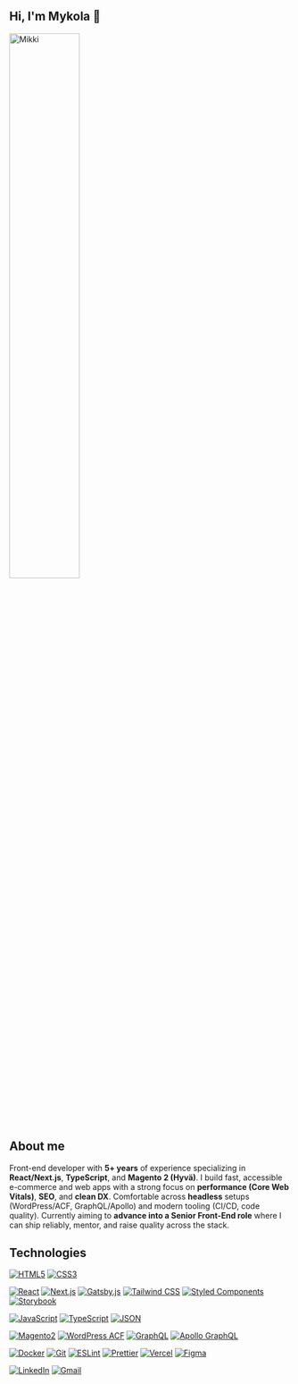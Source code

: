 ## Hi, I'm Mykola 👋
<img width="50%" height="50%" src="https://images.blush.design/fuwFxCeRHpWNPnFxBVJQ?w=920&auto=compress&cs=srgb" alt="Mikki">

## About me
Front-end developer with **5+ years** of experience specializing in **React/Next.js**, **TypeScript**, and **Magento 2 (Hyvä)**. I build fast, accessible e-commerce and web apps with a strong focus on **performance (Core Web Vitals)**, **SEO**, and **clean DX**. Comfortable across **headless** setups (WordPress/ACF, GraphQL/Apollo) and modern tooling (CI/CD, code quality). Currently aiming to **advance into a Senior Front-End role** where I can ship reliably, mentor, and raise quality across the stack.

## Technologies

[![HTML5](https://img.shields.io/badge/-HTML5-E34F26?style=flat-square&logo=html5&logoColor=white)](https://github.com/MykolaRudnev)
[![CSS3](https://img.shields.io/badge/-CSS3-1572B6?style=flat-square&logo=css3)](https://github.com/MykolaRudnev)

[![React](https://img.shields.io/badge/-React-black?style=flat-square&logo=react)](https://github.com/MykolaRudnev)
[![Next.js](https://img.shields.io/badge/-Next.js-212529?style=flat-square&logo=next.js)](https://github.com/MykolaRudnev)
[![Gatsby.js](https://img.shields.io/badge/-Gatsby.js-8a4baf?style=flat-square&logo=Gatsby)](https://github.com/MykolaRudnev)
[![Tailwind CSS](https://img.shields.io/badge/-Tailwind%20CSS-06B6D4?style=flat-square&logo=tailwindcss&logoColor=white)](https://github.com/MykolaRudnev)
[![Styled Components](https://img.shields.io/badge/-Styled%20Components-black?style=flat-square&logo=styled-components)](https://github.com/MykolaRudnev)
[![Storybook](https://img.shields.io/badge/-Storybook-FF4785?style=flat-square&logo=storybook&logoColor=white)](https://github.com/MykolaRudnev)

[![JavaScript](https://img.shields.io/badge/-JavaScript-black?style=flat-square&logo=javascript)](https://github.com/MykolaRudnev)
[![TypeScript](https://img.shields.io/badge/-TypeScript-black?style=flat-square&logo=typescript)](https://github.com/MykolaRudnev)
[![JSON](https://img.shields.io/badge/-JSON-black?style=flat-square&logo=JSON&logoColor=white)](https://github.com/MykolaRudnev)

[![Magento2](https://img.shields.io/badge/-Magento2-orange?style=flat-square&logo=Magento&logoColor=white)](https://github.com/MykolaRudnev)
[![WordPress ACF](https://img.shields.io/badge/-WordPress%20ACF-00749C?style=flat-square&logo=wordpress&logoColor=white)](https://github.com/MykolaRudnev)
[![GraphQL](https://img.shields.io/badge/-GraphQL-E10098?style=flat-square&logo=graphql)](https://github.com/MykolaRudnev)
[![Apollo GraphQL](https://img.shields.io/badge/-Apollo%20GraphQL-311C87?style=flat-square&logo=apollo-graphql)](https://github.com/MykolaRudnev)

[![Docker](https://img.shields.io/badge/-Docker-black?style=flat-square&logo=docker)](https://github.com/MykolaRudnev)
[![Git](https://img.shields.io/badge/-Git-black?style=flat-square&logo=git)](https://github.com/MykolaRudnev)
[![ESLint](https://img.shields.io/badge/-ESLint-4B32C3?style=flat-square&logo=eslint&logoColor=white)](https://github.com/MykolaRudnev)
[![Prettier](https://img.shields.io/badge/-Prettier-black?style=flat-square&logo=prettier&logoColor=white)](https://github.com/MykolaRudnev)
[![Vercel](https://img.shields.io/badge/-Vercel-000000?style=flat-square&logo=vercel&logoColor=white)](https://github.com/MykolaRudnev)
[![Figma](https://img.shields.io/badge/-Figma-gray?style=flat-square&logo=figma)](https://github.com/MykolaRudnev)

[![LinkedIn](https://img.shields.io/badge/-LinkedIn-0A66C2?style=flat-square&logo=linkedin&logoColor=white)](https://www.linkedin.com/in/mykola-rudnev-1525a5145/)
[![Gmail](https://img.shields.io/badge/-Gmail-c14438?style=flat-square&logo=gmail&logoColor=white)](mailto:rudnevmykola@gmail.com)
